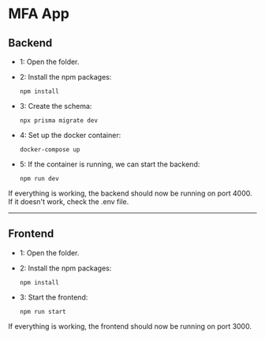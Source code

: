 # MFA App

## Backend
-   1: Open the folder.

-   2: Install the npm packages:
    ```
    npm install
    ```

-   3: Create the schema:
    ```
    npx prisma migrate dev
    ```

-   4: Set up the docker container:
    ```
    docker-compose up
    ```

-   5: If the container is running, we can start the backend:
    ```
    npm run dev
    ```

If everything is working, the backend should now be running on port 4000. If it doesn't work, check the .env file.

___
## Frontend 

-   1: Open the folder.

-   2: Install the npm packages:
    ```
    npm install
    ```
-   3: Start the frontend:
    ```
    npm run start
    ```
If everything is working, the frontend should now be running on port 3000.


